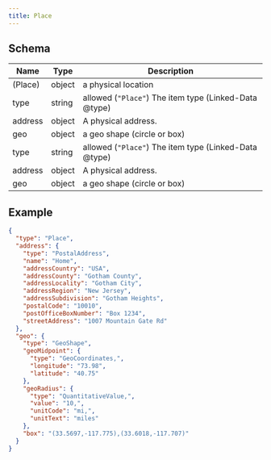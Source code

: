 ```yaml
---
title: Place
---
```

## Schema

| Name | Type | Description |
|---|---|---|
| (Place) | object | a physical location |
| type | string | allowed (`"Place"`) The item type (Linked-Data @type) |
| address | object | A physical address. |
| geo | object | a geo shape (circle or box) |
| type | string | allowed (`"Place"`) The item type (Linked-Data @type) |
| address | object | A physical address. |
| geo | object | a geo shape (circle or box) |

## Example



```json
{
  "type": "Place",
  "address": {
    "type": "PostalAddress",
    "name": "Home",
    "addressCountry": "USA",
    "addressCounty": "Gotham County",
    "addressLocality": "Gotham City",
    "addressRegion": "New Jersey",
    "addressSubdivision": "Gotham Heights",
    "postalCode": "10010",
    "postOfficeBoxNumber": "Box 1234",
    "streetAddress": "1007 Mountain Gate Rd"
  },
  "geo": {
    "type": "GeoShape",
    "geoMidpoint": {
      "type": "GeoCoordinates,",
      "longitude": "73.98",
      "latitude": "40.75"
    },
    "geoRadius": {
      "type": "QuantitativeValue,",
      "value": "10,",
      "unitCode": "mi,",
      "unitText": "miles"
    },
    "box": "(33.5697,-117.775),(33.6018,-117.707)"
  }
}
```

